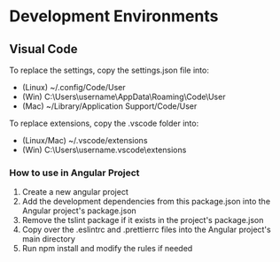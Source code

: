 # Development Environments

## Visual Code

To replace the settings, copy the settings.json file into:
- (Linux) ~/.config/Code/User
- (Win) C:\Users\username\AppData\Roaming\Code\User
- (Mac) ~/Library/Application Support/Code/User

To replace extensions, copy the .vscode folder into:
- (Linux/Mac) ~/.vscode/extensions
- (Win) C:\Users\username\.vscode\extensions

### How to use in Angular Project

1. Create a new angular project
2. Add the development dependencies from this package.json into the Angular project's package.json
3. Remove the tslint package if it exists in the project's package.json
4. Copy over the .eslintrc and .prettierrc files into the Angular project's main directory
5. Run npm install and modify the rules if needed
